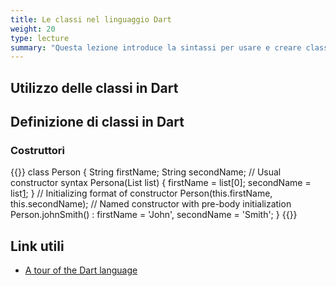 ```yaml
---
title: Le classi nel linguaggio Dart
weight: 20
type: lecture
summary: "Questa lezione introduce la sintassi per usare e creare classi in Dart. Particolare spazio è dedicato ai costruttore che in Dart hanno una forma ed una sintassi non usuale."
---
```


## Utilizzo delle classi in Dart

## Definizione di classi in Dart

### Costruttori

{{<highlight dart>}}
class Person {
  String firstName;
  String secondName;
  // Usual constructor syntax
  Persona(List<String> list) {
    firstName = list[0];
    secondName = list[1];
  }
  // Initializing format of constructor
  Person(this.firstName, this.secondName);
  // Named constructor with pre-body initialization
  Person.johnSmith() : firstName = 'John', secondName = 'Smith';
}
{{</highlight>}}

## Link utili

* [A tour of the Dart language][1]

[1]: https://dart.dev/guides/language/language-tour